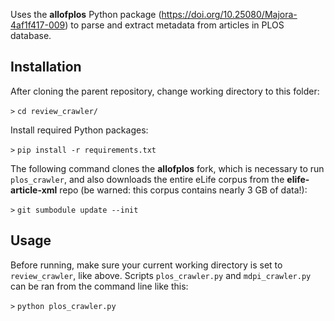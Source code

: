 Uses the __allofplos__ Python package (https://doi.org/10.25080/Majora-4af1f417-009) to parse and extract metadata from articles in PLOS database.

## Installation

After cloning the parent repository, change working directory to this folder:

`>` ```cd review_crawler/```

Install required Python packages:

`>` ```pip install -r requirements.txt```

The following command clones the __allofplos__ fork, which is necessary to run `plos_crawler`, and also downloads the entire eLife corpus from the __elife-article-xml__ repo (be warned: this corpus contains nearly 3 GB of data!):

`>` ```git sumbodule update --init```

## Usage

Before running, make sure your current working directory is set to `review_crawler`, like above. 
Scripts `plos_crawler.py` and `mdpi_crawler.py` can be ran from the command line like this:

`>` ```python plos_crawler.py```
